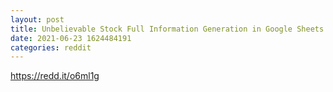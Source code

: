 ```yaml
--- 
layout: post 
title: Unbelievable Stock Full Information Generation in Google Sheets All there is to know 
date: 2021-06-23 1624484191 
categories: reddit 
--- 
```

https://redd.it/o6ml1g